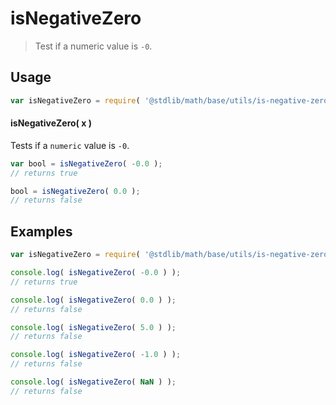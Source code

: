 isNegativeZero
===
> Test if a numeric value is `-0`.

<!-- <usage> -->
## Usage

``` javascript
var isNegativeZero = require( '@stdlib/math/base/utils/is-negative-zero' );
```

#### isNegativeZero( x )

Tests if a `numeric` value is `-0`.

``` javascript
var bool = isNegativeZero( -0.0 );
// returns true

bool = isNegativeZero( 0.0 );
// returns false
```
<!-- </usage> -->

<!-- <examples> -->
## Examples

``` javascript
var isNegativeZero = require( '@stdlib/math/base/utils/is-negative-zero' );

console.log( isNegativeZero( -0.0 ) );
// returns true

console.log( isNegativeZero( 0.0 ) );
// returns false

console.log( isNegativeZero( 5.0 ) );
// returns false

console.log( isNegativeZero( -1.0 ) );
// returns false

console.log( isNegativeZero( NaN ) );
// returns false
```
<!-- </examples> -->

<!-- <links> -->
<!-- </links> -->
